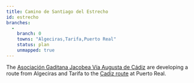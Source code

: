 ```yaml
---
title: Camino de Santiago del Estrecho
id: estrecho
branches:
  -
    branch: 0
    towns: "Algeciras,Tarifa,Puerto Real"
    status: plan
    unmapped: true
---
```


The [Asociación Gaditana Jacobea Vía Augusta de Cádiz][0] are developing a route from Algeciras and Tarifa to the [Cadiz route][1] at Puerto Real.

[0]: http://www.asociaciongaditanajacobea.org/
[1]: cadiz.html